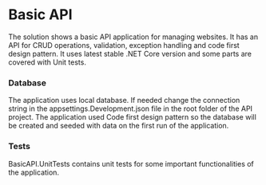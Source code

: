# Basic API

The solution shows a basic API application for managing websites. It has an API for CRUD operations, validation, exception handling and code first design pattern.
It uses latest stable .NET Core version and some parts are covered with Unit tests. 

### Database

The application uses local database. If needed change the connection string in the appsettings.Development.json file in the root folder of the API project.
The application used Code first design pattern so the database will be created and seeded with data on the first run of the application. 

### Tests

BasicAPI.UnitTests contains unit tests for some important functionalities of the application. 
